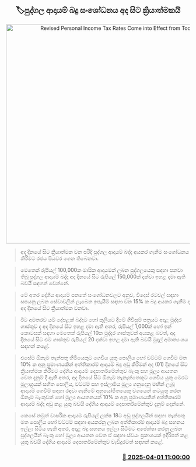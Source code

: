 <p align='center'><b><h2 align='center' title='Revised Personal Income Tax Rates Come into Effect from Today'>🏷පුද්ගල ආදායම් බදු සංශෝධනය අද සිට ක්‍රියාත්මකයි</h2></b></p>
<p align='center'><img src='https://helakuru.sgp1.cdn.digitaloceanspaces.com/esana/images/lib/tax-archived.jpg' width='600' alt='Revised Personal Income Tax Rates Come into Effect from Today'></p>

> අද දිනයේ සිට ක්‍රියාත්මක වන පරිදි පුද්ගල ආදායම් බද්ද අයකර ගැනීම සංශෝධනය කිරීමට රජය පියවර ගෙන තිබෙනවා.

> මෙතෙක් රුපියල් 100,000ක මාසික ආදායමක් ලබන පුද්ගලයෙකු සඳහා පනවා තිබූ පුද්ගල ආදායම් බද්ද අද දිනයේ සිට රුපියල් 150,000ක් දක්වා ඉහළ දමා ඇති බවයි සඳහන් වෙන්නේ.

> මේ අතර දේශීය ආදායම් පනතේ සංශෝධනවලට අනුව, විදෙස් රටවල් සඳහා සපයනු ලබන සේවාවලින් ලැබෙන ඉපැයීම් සඳහා වන 15% ක බදු අයකර ගැනීම ද අද දිනයේ සිට ක්‍රියාත්මක වනවා.

> ඊට අමතරව යම් දේපළක් බද්දට හෝ කුලියට දීමේ ගිවිසුම් පත්‍රයට අදාළ මුද්දර ගාස්තුව ද අද දිනයේ සිට ඉහළ දමා ඇති අතර, රුපියල් 1,000ක් හෝ ඉන් කොටසක් සඳහා මෙතෙක් රුපියල් 10ක මුද්දර ගාස්තුවක් අයකළ බවත්, අද දිනයේ සිට එම ගාස්තුව රුපියල් 20 දක්වා ඉහළ දමා ඇති බවයි මුදල් අමාත්‍යංශය සඳහන් කළේ.

> එසේම ඕනෑම තැන්පතු හිමියෙකුට ගෙවිය යුතු පොලිය හෝ වට්ටම් ගෙවීම මත 10% ක අනු ප්‍රමාණයකින් අත්තිකාරම් ආදායම් බදු අඩු කිරීමක් අද (01) දිනයේ සිට ක්‍රියාත්මක කිරීමට දේශීය ආදායම් දෙපාර්තමේන්තුව බැංකු සහ මූල්‍ය ආයතන වෙත දැනුම් දී ඇති අතර, අද දිනයේ සිට ඕනෑම තැනැත්තෙකුට ගෙවිය යුතු මෙරට මූලාශ්‍රයක් සහිත පොලිය, වට්ටම් සහ ඉස්ලාමීය මූල්‍ය ගනුදෙනු මඟින් ලැබූ ආදායම් ගෙවීම් සඳහා රඳවා ගැනීමේ අනුයෝජිතයෙකු වශයෙන් කටයුතු කරන ඕනෑම බැංකුවක් හෝ මූල්‍ය ආයතනයක් 10% ක අනු ප්‍රමාණයකින් අත්තිකාරම් ආදායම් බද්ද අඩු කළ යුතු බවයි දේශීය ආදායම් දෙපාර්තමේන්තුව දැනුම් දෙන්නේ.

> කෙසේ නමුත් වාර්ෂික ආදායම රුපියල් ලක්ෂ 18ට අඩු පුද්ගලයින් සඳහා තැන්පතු මත පොලිය හෝ වට්ටම් සඳහා අයකරනු ලබන අත්තිකාරම් ආදායම් බදු සහනය ඉල්ලා සිටිය හැකි අතර, අදාළ බදු සහනය ඉල්ලා සිටීමට අපේක්ෂා කරනු ලබන පුද්ගලයින් බැංකු හෝ මූල්‍ය ආයතන වෙත ඒ සඳහා ස්වයං ප්‍රකාශයක් ඉදිරිපත් කළ යුතු බවයි දේශීය ආදායම් දෙපාර්තමේන්තුව වැඩිදුරටත් සඳහන් කළේ.



<h3 align='right'><a href='https://www.helakuru.lk/esana/p/108838/'>📅 2025-04-01 11:00:00</a></h3>

